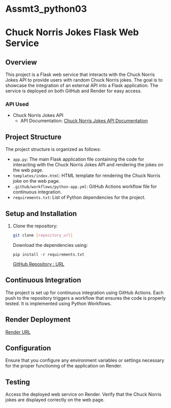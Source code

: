 # Assmt3_python03

# Chuck Norris Jokes Flask Web Service

## Overview

This project is a Flask web service that interacts with the Chuck Norris Jokes API to provide users with random Chuck Norris jokes. The goal is to showcase the integration of an external API into a Flask application. The service is deployed on both GitHub and Render for easy access.

### API Used

- Chuck Norris Jokes API
  - API Documentation: [Chuck Norris Jokes API Documentation](https://api.chucknorris.io/)

## Project Structure

The project structure is organized as follows:

- `app.py`: The main Flask application file containing the code for interacting with the Chuck Norris Jokes API and rendering the jokes on the web page.
- `templates/index.html`: HTML template for rendering the Chuck Norris joke on the web page.
- `.github/workflows/python-app.yml`: GitHub Actions workflow file for continuous integration.
- `requirements.txt`: List of Python dependencies for the project.

## Setup and Installation

1. Clone the repository:
   ```bash
   git clone [repository_url]
   ```
   Download the dependencies using:

   ```
   pip install -r requirements.txt
   ```
   [GitHub Repository : URL](https://github.com/kalsi2202/Assmt3_python03)

## Continuous Integration
The project is set up for continuous integration using GitHub Actions. Each push to the repository triggers a workflow that ensures the code is properly tested.
It is implemented using Python Workflows.

## Render Deployment
[Render URL](https://assignment3-python-xujd.onrender.com/)

## Configuration
Ensure that you configure any environment variables or settings necessary for the proper functioning of the application on Render.

## Testing
Access the deployed web service on Render.
Verify that the Chuck Norris jokes are displayed correctly on the web page.
